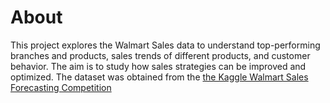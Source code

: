 # About

This project explores the Walmart Sales data to understand top-performing branches and products, sales trends of different products, and customer behavior. The aim is to study how sales strategies can be improved and optimized. The dataset was obtained from the [the Kaggle Walmart Sales Forecasting Competition]([url](https://www.kaggle.com/c/walmart-recruiting-store-sales-forecasting))
